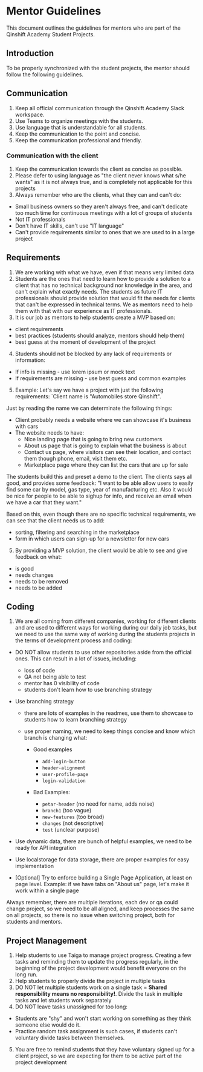 # Mentor Guidelines

This document outlines the guidelines for mentors who are part of the Qinshift Academy Student Projects.

## Introduction

To be properly synchronized with the student projects, the mentor should follow the following guidelines.

## Communication

1. Keep all official communication through the Qinshift Academy Slack workspace.
2. Use Teams to organize meetings with the students.
3. Use language that is understandable for all students.
4. Keep the communication to the point and concise.
5. Keep the communication professional and friendly.

### Communication with the client

1. Keep the communication towards the client as concise as possible.
2. Please defer to using language as "the client never knows what s/he wants" as it is not always true, and is completely not applicable for this projects
3. Always remember who are the clients, what they can and can't do:

- Small business owners so they aren't always free, and can't dedicate too much time for continuous meetings with a lot of groups of students
- Not IT professionals
- Don't have IT skills, can't use "IT language"
- Can't provide requirements similar to ones that we are used to in a large project

## Requirements

1. We are working with what we have, even if that means very limited data
2. Students are the ones that need to learn how to provide a solution to a client that has no technical background nor knowledge in the area, and can't explain what exactly needs. The students as future IT professionals should provide solution that would fit the needs for clients that can't be expressed in technical terms. We as mentors need to help them with that with our experience as IT professionals.
3. It is our job as mentors to help students create a MVP based on:

- client requirements
- best practices (students should analyze, mentors should help them)
- best guess at the moment of development of the project

4. Students should not be blocked by any lack of requirements or information:

- If info is missing - use lorem ipsum or mock text
- If requirements are missing - use best guess and common examples

5. Example: Let's say we have a project with just the following requirements: `Client name is "Automobiles store Qinshift".

Just by reading the name we can determinate the following things:

- Client probably needs a website where we can showcase it's business with cars
- The website needs to have:
  - Nice landing page that is going to bring new customers
  - About us page that is going to explain what the business is about
  - Contact us page, where visitors can see their location, and contact them though phone, email, visit them etc.
  - Marketplace page where they can list the cars that are up for sale

The students build this and preset a demo to the client. The clients says all good, and provides some feedback: "I want to be able allow users to easily find some car by model, gas type, year of manufacturing etc. Also it would be nice for people to be able to sighup for info, and receive an email when we have a car that they want."

Based on this, even though there are no specific technical requirements, we can see that the client needs us to add:

- sorting, filtering and searching in the marketplace
- form in which users can sign-up for a newsletter for new cars

5. By providing a MVP solution, the client would be able to see and give feedback on what:

- is good
- needs changes
- needs to be removed
- needs to be added

## Coding

1. We are all coming from different companies, working for different clients and are used to different ways for working during our daily job tasks, but we need to use the same way of working during the students projects in the terms of development process and coding:

- DO NOT allow students to use other repositories aside from the official ones. This can result in a lot of issues, including:
  - loss of code
  - QA not being able to test
  - mentor has 0 visibility of code
  - students don't learn how to use branching strategy
- Use branching strategy

  - there are lots of examples in the readmes, use them to showcase to students how to learn branching strategy
  - use proper naming, we need to keep things concise and know which branch is changing what:

    - Good examples

      - `add-login-button`
      - `header-alignment`
      - `user-profile-page`
      - `login-validation`

    - Bad Examples:

      - `petar-header` (no need for name, adds noise)
      - `branch1` (too vague)
      - `new-features` (too broad)
      - `changes` (not descriptive)
      - `test` (unclear purpose)

- Use dynamic data, there are bunch of helpful examples, we need to be ready for API integration
- Use localstorage for data storage, there are proper examples for easy implementation
- [Optional] Try to enforce building a Single Page Application, at least on page level. Example: if we have tabs on "About us" page, let's make it work within a single page

Always remember, there are multiple iterations, each dev or qa could change project, so we need to be all aligned, and keep processes the same on all projects, so there is no issue when switching project, both for students and mentors.

## Project Management

1. Help students to use Taiga to manage project progress. Creating a few tasks and reminding them to update the progress regularly, in the beginning of the project development would benefit everyone on the long run.
2. Help students to properly divide the project in multiple tasks
3. DO NOT let multiple students work on a single task = **Shared responsibility means no responsibility!**. Divide the task in multiple tasks and let students work separately
4. DO NOT leave tasks unassigned for too long:

- Students are "shy" and won't start working on something as they think someone else would do it.
- Practice random task assignment is such cases, if students can't voluntary divide tasks between themselves.

5. You are free to remind students that they have voluntary signed up for a client project, so we are expecting for them to be active part of the project development
